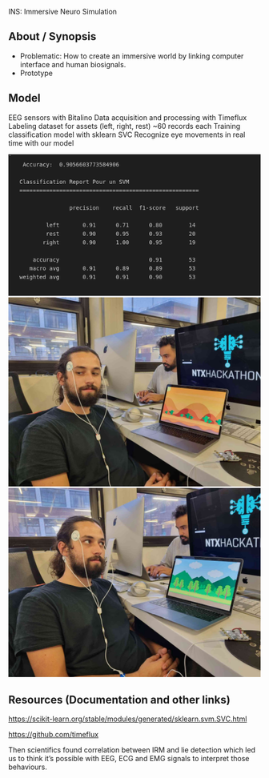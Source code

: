 INS: Immersive Neuro Simulation

## About / Synopsis

* Problematic: How to create an immersive world by linking computer interface and human biosignals.
* Prototype

## Model

EEG sensors with Bitalino
Data acquisition and processing with Timeflux
Labeling dataset for assets (left, right, rest) ~60 records each 
Training classification model with sklearn SVC
Recognize eye movements in real time with our model

![svm_report](/assets/svm_report.png)
![img1](/assets/img1.jpg)
![img2](/assets/img2.jpg)

## Resources (Documentation and other links)

https://scikit-learn.org/stable/modules/generated/sklearn.svm.SVC.html

https://github.com/timeflux

Then scientifics found correlation between IRM and lie detection which led us to think it’s possible with EEG, ECG and EMG signals to interpret those behaviours.
